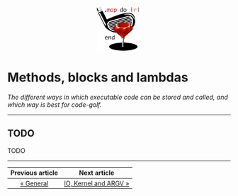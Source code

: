<p align="center"><img width="100" src="../assets/golf.png"></p>

# Methods, blocks and lambdas

*The different ways in which executable code can be stored and called, and which way is best for code-golf.*

------

## TODO

TODO

---

|       Previous article        |               Next article               |
| :---------------------------: | :--------------------------------------: |
| [« General](../articles/1.md) | [IO, Kernel and ARGV »](../articles/3.md) |